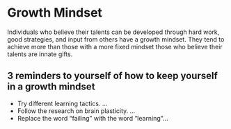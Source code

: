 
# Growth Mindset

Individuals who believe their talents can be developed through hard work, good strategies,
and input from others have a growth mindset.
They tend to achieve more than those with a more fixed mindset those who believe their talents are innate gifts.
## 3 reminders to yourself of how to keep yourself in a growth mindset

* Try different learning tactics. ... 
* Follow the research on brain plasticity. ...
* Replace the word “failing” with the word “learning"...